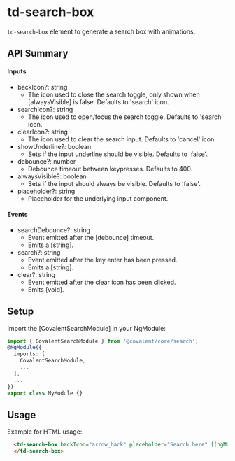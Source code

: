 # td-search-box

`td-search-box` element to generate a search box with animations.

## API Summary

#### Inputs
+ backIcon?: string
  + The icon used to close the search toggle, only shown when [alwaysVisible] is false. Defaults to 'search' icon.
+ searchIcon?: string
  + The icon used to open/focus the search toggle. Defaults to 'search' icon.
+ clearIcon?: string
  + The icon used to clear the search input. Defaults to 'cancel' icon.
+ showUnderline?: boolean
  + Sets if the input underline should be visible. Defaults to 'false'.
+ debounce?: number
  + Debounce timeout between keypresses. Defaults to 400.
+ alwaysVisible?: boolean
  + Sets if the input should always be visible. Defaults to 'false'.
+ placeholder?: string
  + Placeholder for the underlying input component.

#### Events
+ searchDebounce?: string
  + Event emitted after the [debounce] timeout.
  + Emits a [string].
+ search?: string
  + Event emitted after the key enter has been pressed.
  + Emits a [string].
+ clear?: string
  + Event emitted after the clear icon has been clicked.
  + Emits [void].

## Setup

Import the [CovalentSearchModule] in your NgModule:

```typescript
import { CovalentSearchModule } from '@covalent/core/search';
@NgModule({
  imports: [
    CovalentSearchModule,
    ...
  ],
  ...
})
export class MyModule {}
```

## Usage

Example for HTML usage:

```html
  <td-search-box backIcon="arrow_back" placeholder="Search here" [(ngModel)]="searchInputTerm" [showUnderline]="false|true" [debounce]="500" [alwaysVisible]="false|true" (searchDebounce)="searchInputTerm = $event" (search)="searchInputTerm = $event" (clear)="searchInputTerm = ''">
  </td-search-box>
```

